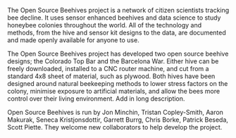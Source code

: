 The Open Source Beehives project is a network of citizen scientists tracking bee decline. It uses sensor enhanced beehives and data science to study honeybee colonies throughout the world. All of the technology and methods, from the hive and sensor kit designs to the data, are documented and made openly available for anyone to use.

The Open Source Beehives project has developed two open source beehive designs; the Colorado Top Bar and the Barcelona War. Either hive can be freely downloaded, installed to a CNC router machine, and cut from a standard 4x8 sheet of material, such as plywood. Both hives have been designed around natural beekeeping methods to lower stress factors on the colony, minimise exposure to artificial materials, and allow the bees more control over their living environment. Add in long description.

Open Source Beehives is run by Jon Minchin, Tristan Copley-Smith, Aaron Makurak, Seneca Kristjonsdottir, Garrett Burrg, Chris Borke, Patrick Beseda, Scott Piette. They welcome new collaborators to help develop the project.